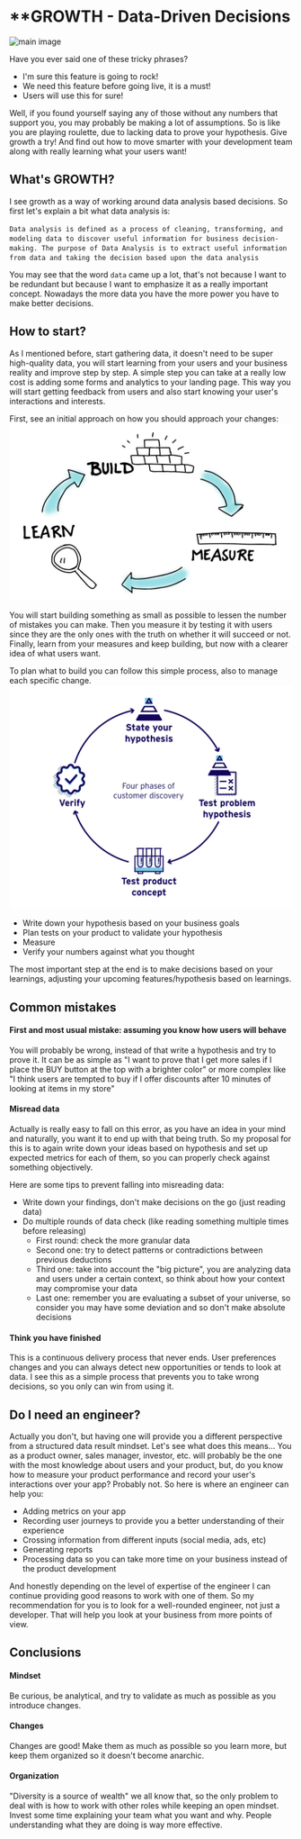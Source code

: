 # **GROWTH - Data-Driven Decisions

![main image](images/growth.jpg)

Have you ever said one of these tricky phrases?
  - I'm sure this feature is going to rock!
  - We need this feature before going live, it is a must!
  - Users will use this for sure!

Well, if you found yourself saying any of those without any numbers that support you, you may probably be making a lot of assumptions.
So is like you are playing roulette, due to lacking data to prove your hypothesis.
Give growth a try! And find out how to move smarter with your development team along with really learning what your users want!

## What's GROWTH?

I see growth as a way of working around data analysis based decisions. So first let's explain a bit what data analysis is:

`Data analysis is defined as a process of cleaning, transforming, and modeling data to discover useful information for business decision-making. The purpose of Data Analysis is to extract useful information from data and taking the decision based upon the data analysis`

You may see that the word `data` came up a lot, that's not because I want to be redundant but because I want to emphasize it as a really important concept. Nowadays the more data you have the more power you have to make better decisions.


## How to start?

As I mentioned before, start gathering data, it doesn't need to be super high-quality data, you will start learning from your users and your business reality and improve step by step.
A simple step you can take at a really low cost is adding some forms and analytics to your landing page. This way you will start getting feedback from users and also start knowing your user's interactions and interests.

First, see an initial approach on how you should approach your changes:
![build measure learn](images/build-measure-learn.jpg)

You will start building something as small as possible to lessen the number of mistakes you can make.
Then you measure it by testing it with users since they are the only ones with the truth on whether it will succeed or not.
Finally, learn from your measures and keep building, but now with a clearer idea of what users want.

To plan what to build you can follow this simple process, also to manage each specific change.
![hypothesis process](images/hypothesis.jpg)

  - Write down your hypothesis based on your business goals
  - Plan tests on your product to validate your hypothesis
  - Measure
  - Verify your numbers against what you thought

The most important step at the end is to make decisions based on your learnings, adjusting your upcoming features/hypothesis based on learnings.

## Common mistakes

#### First and most usual mistake: assuming you know how users will behave

You will probably be wrong, instead of that write a hypothesis and try to prove it. It can be as simple as "I want to prove that I get more sales if I place the BUY button at the top with a brighter color" or more complex like "I think users are tempted to buy if I offer discounts after 10 minutes of looking at items in my store"

#### Misread data

Actually is really easy to fall on this error, as you have an idea in your mind and naturally, you want it to end up with that being truth.
So my proposal for this is to again write down your ideas based on hypothesis and set up expected metrics for each of them, so you can properly check against something objectively.

Here are some tips to prevent falling into misreading data:
  - Write down your findings, don't make decisions on the go (just reading data)
  - Do multiple rounds of data check (like reading something multiple times before releasing)
    - First round: check the more granular data
    - Second one: try to detect patterns or contradictions between previous deductions
    - Third one: take into account the "big picture", you are analyzing data and users under a certain context, so think about how your context may compromise your data
    - Last one: remember you are evaluating a subset of your universe, so consider you may have some deviation and so don't make absolute decisions

#### Think you have finished

This is a continuous delivery process that never ends. User preferences changes and you can always detect new opportunities or tends to look at data.
I see this as a simple process that prevents you to take wrong decisions, so you only can win from using it.


## Do I need an engineer?

Actually you don't, but having one will provide you a different perspective from a structured data result mindset. Let's see what does this means...
You as a product owner, sales manager, investor, etc. will probably be the one with the most knowledge about users and your product, but, do you know how to measure your product performance and record your user's interactions over your app? Probably not.
So here is where an engineer can help you:
  - Adding metrics on your app
  - Recording user journeys to provide you a better understanding of their experience
  - Crossing information from different inputs (social media, ads, etc)
  - Generating reports
  - Processing data so you can take more time on your business instead of the product development

And honestly depending on the level of expertise of the engineer I can continue providing good reasons to work with one of them.
So my recommendation for you is to look for a well-rounded engineer, not just a developer. That will help you look at your business from more points of view.

## Conclusions

#### Mindset
Be curious, be analytical, and try to validate as much as possible as you introduce changes.

#### Changes
Changes are good! Make them as much as possible so you learn more, but keep them organized so it doesn't become anarchic. 

#### Organization
"Diversity is a source of wealth" we all know that, so the only problem to deal with is how to work with other roles while keeping an open mindset.
Invest some time explaining your team what you want and why. People understanding what they are doing is way more effective.
